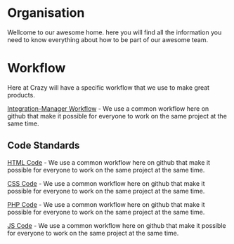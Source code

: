 Organisation
============

Wellcome to our awesome home. here you will find all the information you need to know everything about how to be part of our awesome team. 

Workflow
============
Here at Crazy will have a specific workflow that we use to make great products. 

[Integration-Manager Workflow](docs/more_words.md) - We use a common workflow here on github that make it possible for everyone to work on the same project at the same time.
 
 ## Code Standards 

[HTML Code](docs/more_words.md) - We use a common workflow here on github that make it possible for everyone to work on the same project at the same time. 

[CSS Code](docs/more_words.md) - We use a common workflow here on github that make it possible for everyone to work on the same project at the same time. 

[PHP Code](docs/more_words.md) - We use a common workflow here on github that make it possible for everyone to work on the same project at the same time. 

[JS Code](docs/more_words.md) - We use a common workflow here on github that make it possible for everyone to work on the same project at the same time. 


